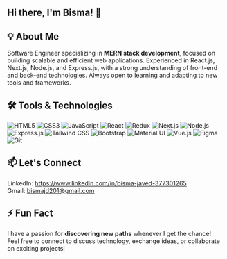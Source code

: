 ## Hi there, I'm Bisma! 👋  

## 💡 About Me  
Software Engineer specializing in **MERN stack development**, focused on building scalable and efficient web applications. Experienced in React.js, Next.js, Node.js, and Express.js, with a strong understanding of front-end and back-end technologies. Always open to learning and adapting to new tools and frameworks. 


## 🛠 Tools & Technologies  

<p align="left">
  <img src="https://img.shields.io/badge/-HTML5-E34F26?style=flat-square&logo=html5&logoColor=white" alt="HTML5" />
  <img src="https://img.shields.io/badge/-CSS3-1572B6?style=flat-square&logo=css3&logoColor=white" alt="CSS3" />
  <img src="https://img.shields.io/badge/-JavaScript-F7DF1E?style=flat-square&logo=javascript&logoColor=black" alt="JavaScript" />
  <img src="https://img.shields.io/badge/-React-61DAFB?style=flat-square&logo=react&logoColor=black" alt="React" />
  <img src="https://img.shields.io/badge/-Redux-764ABC?style=flat-square&logo=redux&logoColor=white" alt="Redux" />
  <img src="https://img.shields.io/badge/-Next.js-000000?style=flat-square&logo=nextdotjs&logoColor=white" alt="Next.js" />
  <img src="https://img.shields.io/badge/-Node.js-339933?style=flat-square&logo=nodedotjs&logoColor=white" alt="Node.js" />
  <img src="https://img.shields.io/badge/-Express.js-000000?style=flat-square&logo=express&logoColor=white" alt="Express.js" />
  <img src="https://img.shields.io/badge/-Tailwind%20CSS-38B2AC?style=flat-square&logo=tailwind-css&logoColor=white" alt="Tailwind CSS" />
  <img src="https://img.shields.io/badge/-Bootstrap-7952B3?style=flat-square&logo=bootstrap&logoColor=white" alt="Bootstrap" />
  <img src="https://img.shields.io/badge/-Material%20UI-0081CB?style=flat-square&logo=mui&logoColor=white" alt="Material UI" />
  <img src="https://img.shields.io/badge/-Vue.js-4FC08D?style=flat-square&logo=vue.js&logoColor=white" alt="Vue.js" />
  <img src="https://img.shields.io/badge/-Figma-F24E1E?style=flat-square&logo=figma&logoColor=white" alt="Figma" />
  <img src="https://img.shields.io/badge/-Git-F05032?style=flat-square&logo=git&logoColor=white" alt="Git" />
</p>  


## 📫 Let's Connect  
LinkedIn: https://www.linkedin.com/in/bisma-javed-377301265  
Gmail: bismajd201@gmail.com  


## ⚡ Fun Fact  
I have a passion for **discovering new paths** whenever I get the chance!  
Feel free to connect to discuss technology, exchange ideas, or collaborate on exciting projects!
